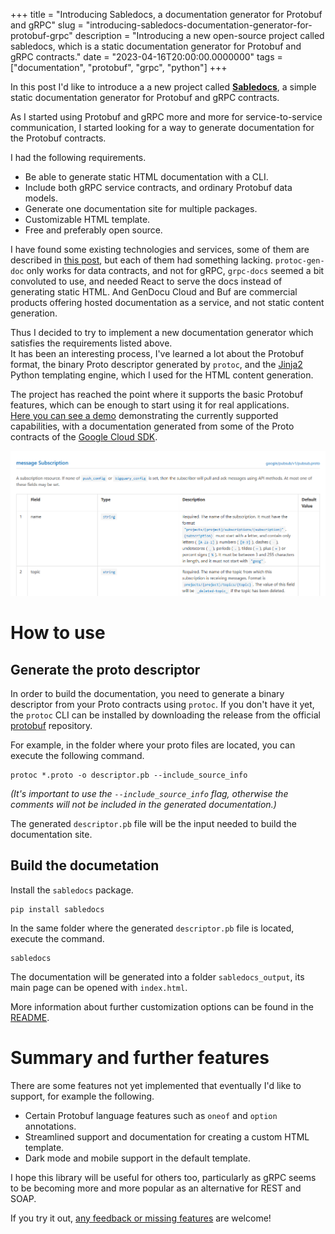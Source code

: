 +++
title = "Introducing Sabledocs, a documentation generator for Protobuf and gRPC"
slug = "introducing-sabledocs-documentation-generator-for-protobuf-grpc"
description = "Introducing a new open-source project called sabledocs, which is a static documentation generator for Protobuf and gRPC contracts."
date = "2023-04-16T20:00:00.0000000"
tags = ["documentation", "protobuf", "grpc", "python"]
+++

In this post I'd like to introduce a a new project called [**Sabledocs**](https://github.com/markvincze/sabledocs), a simple static documentation generator for Protobuf and gRPC contracts.

As I started using Protobuf and gRPC more and more for service-to-service communication, I started looking for a way to generate documentation for the Protobuf contracts.

I had the following requirements.

 - Be able to generate static HTML documentation with a CLI.
 - Include both gRPC service contracts, and ordinary Protobuf data models.
 - Generate one documentation site for multiple packages.
 - Customizable HTML template.
 - Free and preferably open source.

I have found some existing technologies and services, some of them are described in [this post](https://blog.gendocu.com/posts/documenting-grpc/), but each of them had something lacking. `protoc-gen-doc` only works for data contracts, and not for gRPC, `grpc-docs` seemed a bit convoluted to use, and needed React to serve the docs instead of generating static HTML. And GenDocu Cloud and Buf are commercial products offering hosted documentation as a service, and not static content generation.

Thus I decided to try to implement a new documentation generator which satisfies the requirements listed above.  
It has been an interesting process, I've learned a lot about the Protobuf format, the binary Proto descriptor generated by `protoc`, and the [Jinja2](https://jinja.palletsprojects.com/en/3.0.x/) Python templating engine, which I used for the HTML content generation.

The project has reached the point where it supports the basic Protobuf features, which can be enough to start using it for real applications.  
[Here you can see a demo](https://markvincze.github.io/sabledocs/demo) demonstrating the currently supported capabilities, with a documentation generated from some of the Proto contracts of the [Google Cloud SDK](https://github.com/googleapis/googleapis/tree/master/google/pubsub/v1).

[![Screenshot from the generated documentation.](/images/2023/04/sable-docs-example.png)](https://markvincze.github.io/sabledocs/demo)

# How to use

## Generate the proto descriptor

In order to build the documentation, you need to generate a binary descriptor from your Proto contracts using `protoc`. If you don't have it yet, the `protoc` CLI can be installed by downloading the release from the official [protobuf](https://github.com/protocolbuffers/protobuf/releases) repository.

For example, in the folder where your proto files are located, you can execute the following command.

```
protoc *.proto -o descriptor.pb --include_source_info
```

*(It's important to use the `--include_source_info` flag, otherwise the comments will not be included in the generated documentation.)*

The generated `descriptor.pb` file will be the input needed to build the documentation site.

## Build the documetation

Install the `sabledocs` package.

```
pip install sabledocs
```

In the same folder where the generated `descriptor.pb` file is located, execute the command.

```
sabledocs
```

The documentation will be generated into a folder `sabledocs_output`, its main page can be opened with `index.html`.

More information about further customization options can be found in the [README](https://github.com/markvincze/sabledocs).

# Summary and further features
 
There are some features not yet implemented that eventually I'd like to support, for example the following.

 - Certain Protobuf language features such as `oneof` and `option` annotations.
 - Streamlined support and documentation for creating a custom HTML template.
 - Dark mode and mobile support in the default template.

I hope this library will be useful for others too, particularly as gRPC seems to be becoming more and more popular as an alternative for REST and SOAP.

If you try it out, [any feedback or missing features](https://github.com/markvincze/sabledocs/issues) are welcome!

